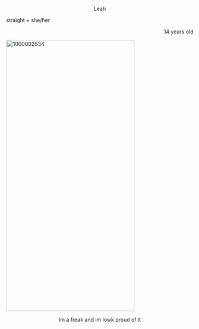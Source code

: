   <p align="center">Leah</p>
    <p align="left"> straight + she/her </p>
        <p align="right">14 years old</p>
<img width="345" height="728" alt="1000002634" src="https://github.com/user-attachments/assets/4c6cd900-6949-4d88-8ea4-933ccbf27fc5" />

   <p align="center">Im a freak and im lowk proud of it</p>
